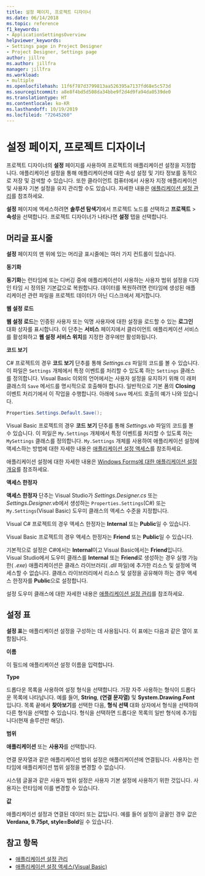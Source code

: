 ```yaml
---
title: 설정 페이지, 프로젝트 디자이너
ms.date: 06/14/2018
ms.topic: reference
f1_keywords:
- ApplicationSettingsOverview
helpviewer_keywords:
- Settings page in Project Designer
- Project Designer, Settings page
author: jillre
ms.author: jillfra
manager: jillfra
ms.workload:
- multiple
ms.openlocfilehash: 11f6f787d3799813aa526395a7137fd68e5c573d
ms.sourcegitcommit: a8e8f4bd5d508da34bbe9f2d4d9fa94da0539de0
ms.translationtype: HT
ms.contentlocale: ko-KR
ms.lasthandoff: 10/19/2019
ms.locfileid: "72645260"
---
```

# <a name="settings-page-project-designer"></a>설정 페이지, 프로젝트 디자이너

프로젝트 디자이너의 **설정** 페이지를 사용하여 프로젝트의 애플리케이션 설정을 지정합니다. 애플리케이션 설정을 통해 애플리케이션에 대한 속성 설정 및 기타 정보를 동적으로 저장 및 검색할 수 있습니다. 또한 클라이언트 컴퓨터에서 사용자 지정 애플리케이션 및 사용자 기본 설정을 유지 관리할 수도 있습니다. 자세한 내용은 [애플리케이션 설정 관리](../managing-application-settings-dotnet.md)를 참조하세요.

**설정** 페이지에 액세스하려면 **솔루션 탐색기**에서 프로젝트 노드를 선택하고 **프로젝트** > **속성**을 선택합니다. 프로젝트 디자이너가 나타나면 **설정** 탭을 선택합니다.

## <a name="header-bar"></a>머리글 표시줄

**설정** 페이지의 맨 위에 있는 머리글 표시줄에는 여러 가지 컨트롤이 있습니다.

**동기화**

**동기화**는 런타임에 또는 디버깅 중에 애플리케이션이 사용하는 사용자 범위 설정을 디자인 타임 시 정의된 기본값으로 복원합니다. 데이터를 복원하려면 런타임에 생성된 애플리케이션 관련 파일을 프로젝트 데이터가 아닌 디스크에서 제거합니다.

**웹 설정 로드**

**웹 설정 로드**는 인증된 사용자 또는 익명 사용자에 대한 설정을 로드할 수 있는 **로그인** 대화 상자를 표시합니다. 이 단추는 **서비스** 페이지에서 클라이언트 애플리케이션 서비스를 활성화하고 **웹 설정 서비스 위치**를 지정한 경우에만 활성화됩니다.

**코드 보기**

C# 프로젝트의 경우 **코드 보기** 단추를 통해 *Settings.cs* 파일의 코드를 볼 수 있습니다. 이 파일은 `Settings` 개체에서 특정 이벤트를 처리할 수 있도록 하는 `Settings` 클래스를 정의합니다. Visual Basic 이외의 언어에서는 사용자 설정을 유지하기 위해 이 래퍼 클래스의 `Save` 메서드를 명시적으로 호출해야 합니다. 일반적으로 기본 폼의 **Closing** 이벤트 처리기에서 이 작업을 수행합니다. 아래에 `Save` 메서드 호출의 예가 나와 있습니다.

```csharp
Properties.Settings.Default.Save();
```

Visual Basic 프로젝트의 경우 **코드 보기** 단추를 통해 *Settings.vb* 파일의 코드를 볼 수 있습니다. 이 파일은 `My.Settings` 개체에서 특정 이벤트를 처리할 수 있도록 하는 `MySettings` 클래스를 정의합니다. `My.Settings` 개체를 사용하여 애플리케이션 설정에 액세스하는 방법에 대한 자세한 내용은 [애플리케이션 설정 액세스](/dotnet/visual-basic/developing-apps/programming/app-settings/accessing-application-settings)를 참조하세요.

애플리케이션 설정에 대한 자세한 내용은 [Windows Forms에 대한 애플리케이션 설정 개요](/dotnet/framework/winforms/advanced/application-settings-for-windows-forms)를 참조하세요.

**액세스 한정자**

**액세스 한정자** 단추는 Visual Studio가 *Settings.Designer.cs* 또는 *Settings.Designer.vb*에서 생성하는 `Properties.Settings`(C#) 또는 `My.Settings`(Visual Basic) 도우미 클래스의 액세스 수준을 지정합니다.

Visual C# 프로젝트의 경우 액세스 한정자는 **Internal** 또는 **Public**일 수 있습니다.

Visual Basic 프로젝트의 경우 액세스 한정자는 **Friend** 또는 **Public**일 수 있습니다.

기본적으로 설정은 C#에서는 **Internal**이고 Visual Basic에서는 **Friend**입니다. Visual Studio에서 도우미 클래스를 **Internal** 또는 **Friend**로 생성하는 경우 실행 가능한( *.exe*) 애플리케이션은 클래스 라이브러리( *.dll* 파일)에 추가한 리소스 및 설정에 액세스할 수 없습니다. 클래스 라이브러리에서 리소스 및 설정을 공유해야 하는 경우 액세스 한정자를 **Public**으로 설정합니다.

설정 도우미 클래스에 대한 자세한 내용은 [애플리케이션 설정 관리](../managing-application-settings-dotnet.md)를 참조하세요.

## <a name="settings-grid"></a>설정 표

**설정 표**는 애플리케이션 설정을 구성하는 데 사용됩니다. 이 표에는 다음과 같은 열이 포함됩니다.

**이름**

이 필드에 애플리케이션 설정 이름을 입력합니다.

**Type**

드롭다운 목록을 사용하여 설정 형식을 선택합니다. 가장 자주 사용하는 형식이 드롭다운 목록에 나타납니다. 예를 들어, **String**, **(연결 문자열)** 및 **System.Drawing.Font**입니다. 목록 끝에서 **찾아보기**를 선택한 다음, **형식 선택** 대화 상자에서 형식을 선택하여 다른 형식을 선택할 수 있습니다. 형식을 선택하면 드롭다운 목록의 일반 형식에 추가됩니다(현재 솔루션만 해당).

**범위**

**애플리케이션** 또는 **사용자**를 선택합니다.

연결 문자열과 같은 애플리케이션 범위 설정은 애플리케이션에 연결됩니다. 사용자는 런타임에 애플리케이션 범위 설정을 변경할 수 없습니다.

시스템 글꼴과 같은 사용자 범위 설정은 사용자 기본 설정에 사용하기 위한 것입니다. 사용자는 런타임에 이를 변경할 수 있습니다.

**값**

애플리케이션 설정과 연결된 데이터 또는 값입니다. 예를 들어 설정이 글꼴인 경우 값은 **Verdana, 9.75pt, style=Bold**일 수 있습니다.

## <a name="see-also"></a>참고 항목

- [애플리케이션 설정 관리](../managing-application-settings-dotnet.md)
- [애플리케이션 설정 액세스(Visual Basic)](/dotnet/visual-basic/developing-apps/programming/app-settings/accessing-application-settings)